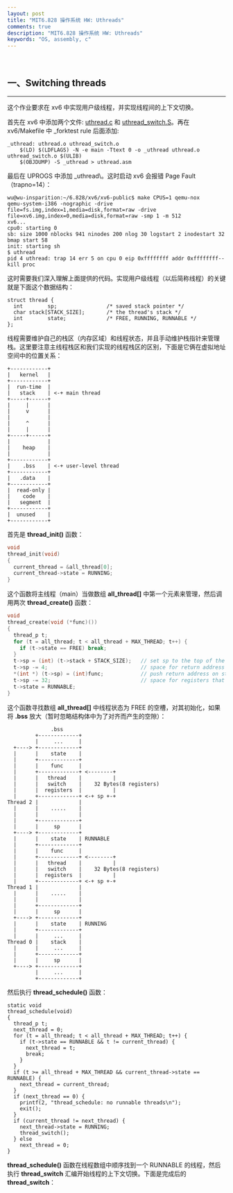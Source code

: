 ```yaml
---
layout: post
title: "MIT6.828 操作系统 HW: Uthreads"
comments: true
description: "MIT6.828 操作系统 HW: Uthreads"
keywords: "OS, assembly, c"
---
```


&nbsp;

## 一、Switching threads

___

这个作业要求在 xv6 中实现用户级线程，并实现线程间的上下文切换。

首先在 xv6 中添加两个文件: [uthread.c](https://pdos.csail.mit.edu/6.828/2018/homework/uthread.c) 和 [uthread_switch.S](https://pdos.csail.mit.edu/6.828/2018/homework/uthread_switch.S)。再在 xv6/Makefile 中 _forktest rule 后面添加:

```
_uthread: uthread.o uthread_switch.o
	$(LD) $(LDFLAGS) -N -e main -Ttext 0 -o _uthread uthread.o uthread_switch.o $(ULIB)
	$(OBJDUMP) -S _uthread > uthread.asm
```

最后在 UPROGS 中添加 _uthread\。这时启动 xv6 会报错 Page Fault（trapno=14）：

```
wu@wu-insparition:~/6.828/xv6/xv6-public$ make CPUS=1 qemu-nox
qemu-system-i386 -nographic -drive file=fs.img,index=1,media=disk,format=raw -drive file=xv6.img,index=0,media=disk,format=raw -smp 1 -m 512 
xv6...
cpu0: starting 0
sb: size 1000 nblocks 941 ninodes 200 nlog 30 logstart 2 inodestart 32 bmap start 58
init: starting sh
$ uthread
pid 4 uthread: trap 14 err 5 on cpu 0 eip 0xffffffff addr 0xffffffff--kill proc
```

这时需要我们深入理解上面提供的代码。实现用户级线程（以后简称线程）的关键就是下面这个数据结构：

```
struct thread {
  int        sp;                /* saved stack pointer */
  char stack[STACK_SIZE];       /* the thread's stack */
  int        state;             /* FREE, RUNNING, RUNNABLE */
};
```

线程需要维护自己的栈区（内存区域）和线程状态，并且手动维护栈指针来管理栈。这里要注意主线程栈区和我们实现的线程栈区的区别，下面是它俩在虚拟地址空间中的位置关系：

```
+------------+
|   kernel   |
+------------+
|  run-time  |
|   stack    | <-+ main thread
+-----+------+
|     |      |
|     v      |
|            |
|     ^      |
|     |      |
+-----+------+
|            |
|    heap    |
|            |
+------------+
|    .bss    | <-+ user-level thread
+------------+
|   .data    |
+------------+
|  read-only |
|    code    |
|   segment  |
+------------+
|  unused    |
+------------+
```

首先是 **thread_init()** 函数：

```c
void 
thread_init(void)
{
  current_thread = &all_thread[0];
  current_thread->state = RUNNING;
}
```

这个函数将主线程（main）当做数组 **all_thread[]** 中第一个元素来管理，然后调用两次 **thread_create()** 函数：

```c
void 
thread_create(void (*func)())
{
  thread_p t;
  for (t = all_thread; t < all_thread + MAX_THREAD; t++) {
    if (t->state == FREE) break;
  }
  t->sp = (int) (t->stack + STACK_SIZE);   // set sp to the top of the stack
  t->sp -= 4;                              // space for return address
  *(int *) (t->sp) = (int)func;            // push return address on stack
  t->sp -= 32;                             // space for registers that thread_switch expects
  t->state = RUNNABLE;
}
```

这个函数寻找数组 **all_thread[]** 中线程状态为 FREE 的空槽，对其初始化，如果将 **.bss** 放大（暂时忽略结构体中为了对齐而产生的空隙）：

```
              .bss
         +-------------+
         |     ...     |
  +----> +-------------+
  |      |    state    | 
  |      +-------------+
  |      |    func     |
  |      +-------------+ <--------+
  |      |   thread    |          |
  |      |   switch    |    32 Bytes(8 registers)
  |      |  registers  |          |
  |      +-------------+ <-+ sp +-+
Thread 2 |             |
  |      |    .....    |
  |      |             |
  |      +-------------+
  |      |     sp      |
  +----> +-------------+
  |      |    state    | RUNNABLE
  |      +-------------+
  |      |    func     |
  |      +-------------+ <--------+
  |      |   thread    |          |
  |      |   switch    |    32 Bytes(8 registers)
  |      |  registers  |          |
  |      +-------------+ <-+ sp +-+
Thread 1 |             |
  |      |    .....    |
  |      |             |
  |      +-------------+
  |      |     sp      |
  +----> +-------------+
  |      |    state    | RUNNING
  |      +-------------+
  |      |     ...     |
Thread 0 |    stack    |
  |      |     ...     |
  |      +-------------+
  |      |     sp      |
  +----> +-------------+
         |     ...     |
         +-------------+
```

然后执行 **thread_schedule()** 函数：

```
static void 
thread_schedule(void)
{
  thread_p t;
  next_thread = 0;
  for (t = all_thread; t < all_thread + MAX_THREAD; t++) {
    if (t->state == RUNNABLE && t != current_thread) {
      next_thread = t;
      break;
    }
  }
  if (t >= all_thread + MAX_THREAD && current_thread->state == RUNNABLE) {
    next_thread = current_thread;
  }
  if (next_thread == 0) {
    printf(2, "thread_schedule: no runnable threads\n");
    exit();
  }
  if (current_thread != next_thread) {
    next_thread->state = RUNNING;
    thread_switch();
  } else
    next_thread = 0;
}
```

**thread_schedule()** 函数在线程数组中顺序找到一个 RUNNABLE 的线程，然后执行 **thread_switch** 汇编开始线程的上下文切换。下面是完成后的 **thread_switch**：

```

```

